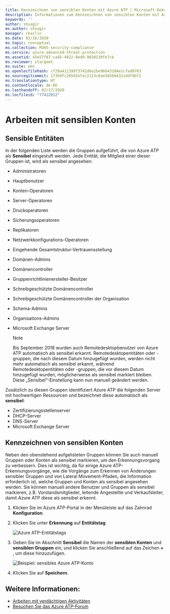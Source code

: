 ```yaml
---
title: Kennzeichnen von sensiblen Konten mit Azure ATP | Microsoft-Dokumentation
description: Informationen zum Kennzeichnen von sensiblen Konten mit Azure Advanced Threat Protection (ATP)
keywords: ''
author: shsagir
ms.author: shsagir
manager: rkarlin
ms.date: 02/16/2020
ms.topic: conceptual
ms.collection: M365-security-compliance
ms.service: azure-advanced-threat-protection
ms.assetid: 43e57f87-ca85-4922-8ed0-9830139fe7cb
ms.reviewer: itargoet
ms.suite: ems
ms.openlocfilehash: cf29a41139973742d6a1be96643104e1cfad0703
ms.sourcegitcommit: 173b9fc26592efec2113c6ee585b04311ddfdbf1
ms.translationtype: HT
ms.contentlocale: de-DE
ms.lasthandoff: 02/17/2020
ms.locfileid: "77422012"
---
```

# <a name="working-with-sensitive-accounts"></a>Arbeiten mit sensiblen Konten

## <a name="sensitive-entities"></a>Sensible Entitäten

In der folgenden Liste werden die Gruppen aufgeführt, die von Azure ATP als **Sensibel** eingestuft werden. Jede Entität, die Mitglied einer dieser Gruppen ist, wird als sensibel angesehen:

- Administratoren
- Hauptbenutzer
- Konten-Operatoren
- Server-Operatoren
- Druckoperatoren
- Sicherungsoperatoren
- Replikatoren
- Netzwerkkonfigurations-Operatoren
- Eingehende Gesamtstruktur-Vertrauensstellung
- Domänen-Admins
- Domänencontroller
- Gruppenrichtlinienersteller-Besitzer
- Schreibgeschützte Domänencontroller
- Schreibgeschützte Domänencontroller der Organisation
- Schema-Admins
- Organisations-Admins
- Microsoft Exchange Server

  > [!NOTE]
  > Bis September 2018 wurden auch Remotedesktopbenutzer von Azure ATP automatisch als sensibel erkannt. Remotedesktopentitäten oder -gruppen, die nach diesem Datum hinzugefügt wurden, werden nicht mehr automatisch als sensibel erkannt, während Remotedesktopentitäten oder -gruppen, die vor diesem Datum hinzugefügt wurden, möglicherweise als sensibel markiert bleiben. Diese „Sensibel“-Einstellung kann nun manuell geändert werden.

Zusätzlich zu diesen Gruppen identifiziert Azure ATP die folgenden Server mit hochwertigen Ressourcen und bezeichnet diese automatisch als **sensibel**:

- Zertifizierungsstellenserver
- DHCP-Server
- DNS-Server
- Microsoft Exchange Server

## <a name="tagging-sensitive-accounts"></a>Kennzeichnen von sensiblen Konten

Neben den obenstehend aufgelisteten Gruppen können Sie auch manuell Gruppen oder Konten als sensibel markieren, um den Erkennungsvorgang zu verbessern. Dies ist wichtig, da für einige Azure ATP-Erkennungsvorgänge, wie die Vorgänge zum Erkennen von Änderungen sensibler Gruppen und von Lateral Movement-Pfaden, die Information erforderlich ist, welche Gruppen und Konten als sensibel angesehen werden. Sie können manuell andere Benutzer und Gruppen als sensibel markieren, z.B. Vorstandsmitglieder, leitende Angestellte und Verkaufsleiter, damit Azure ATP diese als sensibel erkennt.

1. Klicken Sie im Azure ATP-Portal in der Menüleiste auf das Zahnrad **Konfiguration**.

1. Klicken Sie unter **Erkennung** auf **Entitätstag**.

    ![Azure ATP-Entitätstags](media/entity-tags.png)

1. Geben Sie im Abschnitt **Sensibel** die Namen der **sensiblen Konten** und **sensiblen Gruppen** ein, und klicken Sie anschließend auf das Zeichen **+** , um diese hinzuzufügen.

    ![Beispiel: sensibles Azure ATP-Konto](media/sensitive-account-sample.png)

1. Klicken Sie auf **Speichern**.

## <a name="see-also"></a>Weitere Informationen:

- [Arbeiten mit verdächtigen Aktivitäten](working-with-suspicious-activities.md)
- [Besuchen Sie das Azure ATP-Forum](https://aka.ms/azureatpcommunity)
